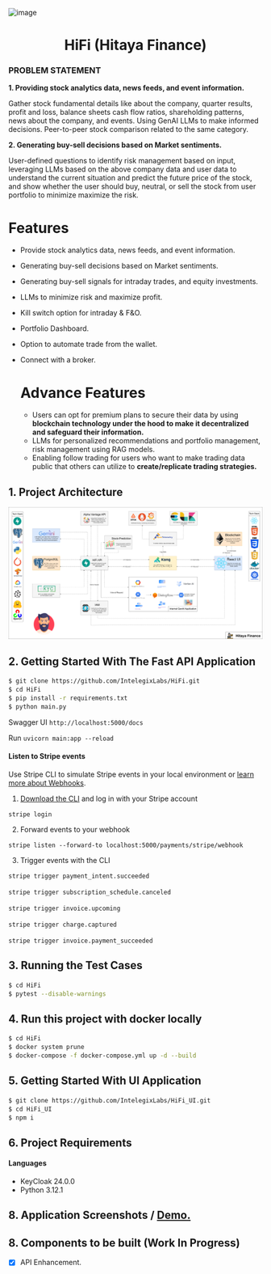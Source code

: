 ![image](https://github.com/IntelegixLabs/HiFi/assets/34819268/6447dcaf-62fc-4292-aa1b-a21264411d1f)<h1 align="center">HiFi (Hitaya Finance)</h1>

### PROBLEM STATEMENT

<strong> 1. Providing stock analytics data, news feeds, and event information. </strong>

Gather stock fundamental details like about the company, quarter results, profit and loss, balance sheets cash flow  ratios, shareholding patterns, news about the company, and events. Using GenAI LLMs to make informed decisions.  Peer-to-peer stock comparison related to the same category.

<strong> 2. Generating buy-sell decisions based on Market sentiments.</strong>

User-defined questions to identify risk management based on input, leveraging LLMs based on the above company data  and user data to understand the current situation and predict the future price of the stock, and show whether the user should  buy, neutral, or sell the stock from user portfolio to minimize maximize the risk.

# Features 

- Provide stock analytics data, news feeds, and event information.
- Generating buy-sell decisions based on Market sentiments.
- Generating buy-sell signals for intraday trades, and equity investments.
- LLMs to minimize risk and maximize profit.
- Kill switch option for intraday & F&O.
- Portfolio Dashboard.
- Option to automate trade from the wallet.
- Connect with a broker.

  # Advance Features

  - Users can opt for premium plans to secure their data by using <strong> blockchain technology under the hood to make it decentralized and safeguard their information. </strong>
  - LLMs for personalized recommendations and portfolio management, risk management using RAG models.
  - Enabling follow trading for users who want to make trading data public that others can utilize to <strong>create/replicate trading strategies.</strong>




















## 1. Project Architecture

<p align="center">
  <img src="data/HiFi.png" />
</p> 

## 2. Getting Started With The Fast API Application

```sh
$ git clone https://github.com/IntelegixLabs/HiFi.git
$ cd HiFi
$ pip install -r requirements.txt
$ python main.py
```

Swagger UI `http://localhost:5000/docs`

Run `uvicorn main:app --reload`


#### Listen to Stripe events

<span>Use Stripe CLI to simulate Stripe events in your local environment or <a href="https://stripe.com/docs/webhooks" target="__blank" rel="noopener noreferrer">learn more about Webhooks</a>.</span>

1. <span><a href="https://stripe.com/docs/stripe-cli" target="__blank" rel="noopener noreferrer">Download the CLI</a> and log in with your Stripe account</span>

```commandline
stripe login
```

2. Forward events to your webhook

```commandline
stripe listen --forward-to localhost:5000/payments/stripe/webhook
```

3. Trigger events with the CLI

```commandline
stripe trigger payment_intent.succeeded

stripe trigger subscription_schedule.canceled

stripe trigger invoice.upcoming

stripe trigger charge.captured

stripe trigger invoice.payment_succeeded
```

## 3. Running the Test Cases

```sh
$ cd HiFi
$ pytest --disable-warnings  
```

## 4. Run this project with docker locally

```sh
$ cd HiFi
$ docker system prune 
$ docker-compose -f docker-compose.yml up -d --build
```



## 5. Getting Started With UI Application

```sh
$ git clone https://github.com/IntelegixLabs/HiFi_UI.git
$ cd HiFi_UI
$ npm i
```


## 6. Project Requirements

<h4>Languages</h4>
<ul>
  <li>KeyCloak 24.0.0</li>
  <li>Python 3.12.1</li>
</ul>

## 8. Application Screenshots / <a href="">Demo.</a>


## 8. Components to be built (Work In Progress)

* [x] API Enhancement.

